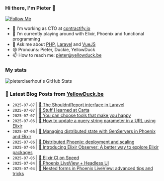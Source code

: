 ### Hi there, I'm Pieter 👋  
[![Follow Me](https://img.shields.io/github/followers/pieterclaerhout?label=Follow&style=social)](https://github.com/pieterclaerhout)

- 🏢 I'm working as CTO at [contractify.io](https://contractify.io)
- 🌱 I’m currently playing around with Elixir, Phoenix and functional programming
- 💬 Ask me about [PHP](https://php.net), [Laravel](http://laravel.com) and [VueJS](https://vuejs.org)
- 😄 Pronouns: Pieter, Duckie, YellowDuck
- 📫 How to reach me: pieter@yellowduck.be

### My stats

![pieterclaerhout's GitHub Stats](https://github-readme-stats.vercel.app/api?username=pieterclaerhout&show_icons=true&count_private=true&line_height=40)

### 📩 Latest Blog Posts from [YellowDuck.be](https://www.yellowduck.be/)
<!-- BLOG-POST-LIST:START -->
- `2025-07-07` | [🐥 The ShouldntReport interface in Laravel](https://www.yellowduck.be/posts/the-shouldntreport-interface-in-laravel)  
- `2025-07-07` | [🔗 Stuff I learned at Carta](https://www.yellowduck.be/posts/stuff-i-learned-at-carta)  
- `2025-07-07` | [🔗 You can choose tools that make you happy](https://www.yellowduck.be/posts/you-can-choose-tools-that-make-you-happy)  
- `2025-07-06` | [🐥 How to update a query string parameter in a URL using Elixir](https://www.yellowduck.be/posts/how-to-update-a-query-string-parameter-in-a-url-using-elixir)  
- `2025-07-06` | [🔗 Managing distributed state with GenServers in Phoenix and Elixir](https://www.yellowduck.be/posts/managing-distributed-state-with-genservers-in-phoenix-and-elixir)  
- `2025-07-06` | [🔗 Distributed Phoenix: deployment and scaling](https://www.yellowduck.be/posts/distributed-phoenix-deployment-and-scaling)  
- `2025-07-05` | [🔗 Introducing Elixir Observer: A better way to explore Elixir packages](https://www.yellowduck.be/posts/introducing-elixir-observer-a-better-way-to-explore-elixir-packages)  
- `2025-07-05` | [🔗 Elixir CI on Speed](https://www.yellowduck.be/posts/elixir-ci-on-speed-fredrik-teschke)  
- `2025-07-04` | [🔗 Phoenix LiveView + Headless UI](https://www.yellowduck.be/posts/phoenix-liveview-headless-ui)  
- `2025-07-04` | [🔗 Nested forms in Phoenix LiveView: advanced tips and tricks](https://www.yellowduck.be/posts/nested-forms-in-phoenix-liveview-advanced-tips-and-tricks)  

<!-- BLOG-POST-LIST:END -->
